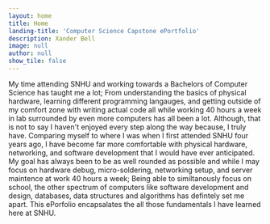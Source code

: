 ```yaml
---
layout: home
title: Home
landing-title: 'Computer Science Capstone ePortfolio'
description: Xander Bell
image: null
author: null
show_tile: false
---
```


My time attending SNHU and working towards a Bachelors of Computer Science has taught me a lot; From understanding the basics of physical hardware, learning different programming langauges, and getting outside of my comfort zone with writing actual code all while working 40 hours a week in lab surrounded by even more computers has all  been a lot. Although, that is not to say I haven't enjoyed every step along the way because, I truly have. Comparing myself to where I was when I first attended SNHU four years ago, I have become far more comfortable with physical hardware, networking, and software development that I would have ever anticipated. My goal has always been to be as well rounded as possible and while I may focus on hardware debug, micro-soldering, networking setup, and server maintence at work 40 hours a week; Being able to similtanously focus on school, the other spectrum of computers like software development and design, databases, data structures and algorithms has defintely set me apart. This ePorfolio encapsalates the all those fundamentals I have learned here at SNHU.
